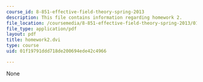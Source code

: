 ```yaml
---
course_id: 8-851-effective-field-theory-spring-2013
description: This file contains information regarding homework 2.
file_location: /coursemedia/8-851-effective-field-theory-spring-2013/01f19791ddd718de200694ede42c4966_MIT8_851S13_homework2.pdf
file_type: application/pdf
layout: pdf
title: homework2.dvi
type: course
uid: 01f19791ddd718de200694ede42c4966

---
```

None